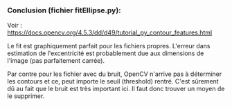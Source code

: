 ### __Conclusion__ (fichier fitEllipse.py):

Voir : https://docs.opencv.org/4.5.3/dd/d49/tutorial_py_contour_features.html

Le fit est graphiquement parfait pour les fichiers propres. L'erreur dans estimation de l'excentricité
est probablement due aux dimensions de l'image (pas parfaitement carrée).

Par contre pour les fichier avec du bruit, OpenCV n'arrive pas à déterminer les contours et ce, peut importe
le seuil (threshold) rentré. C'est sûrement dû au fait que le bruit est très important ici. Il faut donc trouver
un moyen de le supprimer.